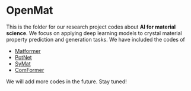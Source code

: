 # OpenMat

This is the folder for our research project codes about **AI for material science**. We focus on applying deep learning models to crystal material property prediction and generation tasks. We have included the codes of 
- [Matformer](https://openreview.net/forum?id=pqCT3L-BU9T)
- [PotNet](https://arxiv.org/abs/2306.10045)
- [SyMat](https://arxiv.org/abs/2307.02707)
- [ComFormer](https://openreview.net/pdf?id=BnQY9XiRAS)

We will add more codes in the future. Stay tuned!
